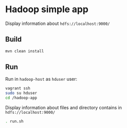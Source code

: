 # Hadoop simple app

Display information about `hdfs://localhost:9000/`

## Build

```bash
mvn clean install
```

## Run

Run in `hadoop-host` as `hduser` user:

```bash
vagrant ssh
sudo su hduser
cd /hadoop-app
```

Display information about files and directory contains in `hdfs://localhost:9000/`

```bash
. run.sh
```
